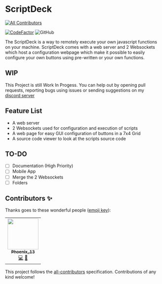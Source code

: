 # ScriptDeck
<!-- ALL-CONTRIBUTORS-BADGE:START - Do not remove or modify this section -->
[![All Contributors](https://img.shields.io/badge/all_contributors-1-orange.svg?style=flat-square)](#contributors-)
<!-- ALL-CONTRIBUTORS-BADGE:END -->
[![CodeFactor](https://www.codefactor.io/repository/github/phoenixgames-phoenix/scriptdeck/badge)](https://www.codefactor.io/repository/github/phoenixgames-phoenix/scriptdeck)
![GitHub](https://img.shields.io/github/license/PhoenixGames-Phoenix/ScriptDeck)

The ScriptDeck is a way to remotely execute your own javascript functions on your machine. ScriptDeck comes with a web server and 2 Websockets which host a configuration webpage which make it possible to easily configure your own buttons using pre-written or your own functions.

## WIP

This Project is still Work In Progess. You can help out by opening pull requests, reporting bugs using issues or sending suggestions on my [discord server](https://discord.gg/gTwuaHW)

## Feature List

- A web server
- 2 Websockets used for configuration and execution of scripts
- A web page for easy GUI configuration of buttons in a 7x4 Grid
- A source code viewer to look at the scripts source code

## TO-DO

- [ ] Documentation (High Priority)
- [ ] Mobile App
- [ ] Merge the 2 Websockets
- [ ] Folders

## Contributors ✨

Thanks goes to these wonderful people ([emoji key](https://allcontributors.org/docs/en/emoji-key)):

<!-- ALL-CONTRIBUTORS-LIST:START - Do not remove or modify this section -->
<!-- prettier-ignore-start -->
<!-- markdownlint-disable -->
<table>
  <tr>
    <td align="center"><a href="http://PhoenixGames-Phoenix.github.io"><img src="https://avatars.githubusercontent.com/u/47122082?v=4?s=100" width="100px;" alt=""/><br /><sub><b>Phoenix_13</b></sub></a><br /><a href="https://github.com/PhoenixGames-Phoenix/ScriptDeck/commits?author=PhoenixGames-Phoenix" title="Code">💻</a> <a href="#ideas-PhoenixGames-Phoenix" title="Ideas, Planning, & Feedback">🤔</a></td>
  </tr>
</table>

<!-- markdownlint-restore -->
<!-- prettier-ignore-end -->

<!-- ALL-CONTRIBUTORS-LIST:END -->

This project follows the [all-contributors](https://github.com/all-contributors/all-contributors) specification. Contributions of any kind welcome!